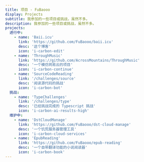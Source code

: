 ```yaml
---
title: 项目 - FuBaooo
display: Projects
subtitle: 我参加的一些项目或挑战，虽然不多。
description: 我参加的一些项目或挑战，虽然不多。
projects:
  进行中:
    - name: 'Baii.icu'
      link: 'https://github.com/FuBaooo/baii.icu'
      desc: '这个博客'
      icon: 'i-carbon-edit'
    - name: 'ThroughMusic'
      link: 'https://github.com/AcrossMountains/ThroughMusic'
      desc: '一个模仿网易云的项目'
      icon: 'i-carbon-continue'
    - name: 'SourceCodeReading'
      link: '/challenges/source'
      desc: '阅读源代码的挑战'
      icon: 'i-carbon-bot'
  挑战:
    - name: 'TypeChallenges'
      link: '/challenges/type'
      desc: '已经挑战完成的 Typescript 挑战'
      icon: 'i-carbon-ai-results-high'
  维护中:
    - name: 'DstCloudManage'
      link: 'https://github.com/FuBaooo/dst-cloud-manage'
      desc: '一个饥荒服务器管理工具'
      icon: 'i-carbon-cloud-services'
    - name: 'EpubReading'
      link: 'https://github.com/FuBaooo/epub-reading'
      desc: '一个自带翻译功能的小说阅读器'
      icon: 'i-carbon-book'
---
```


<list-projects :projects="frontmatter.projects"></list-projects>
